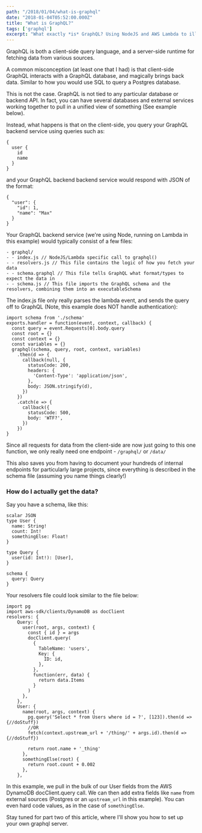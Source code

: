```yaml
---
path: "/2018/01/04/what-is-graphql"
date: "2018-01-04T05:52:00.000Z"
title: "What is GraphQL?"
tags: ['graphql']
excerpt: "What exactly *is* GraphQL? Using NodeJS and AWS Lambda to illustrate an example"
---
```


GraphQL is both a client-side query language, and a server-side runtime for
fetching data from various sources.

A common misconception (at least one that I had) is that client-side GraphQL
interacts with a GraphQL database, and magically brings back data. Similar to
how you would use SQL to query a Postgres database.

This is not the case. GraphQL is not tied to any particular database or backend
API. In fact, you can have several databases and external services working
together to pull in a unified view of something (See example below).

Instead, what happens is that on the client-side, you query your GraphQL backend
service using queries such as:

```
{
  user {
    id
    name
  }
}
```

and your GraphQL backend backend service would respond with JSON of the format:

```
{
  "user": {
    "id": 1,
    "name": "Max"
  }
}
```

Your GraphQL backend service (we're using Node, running on Lambda in this
example) would typically consist of a few files:

```
- graphql/
- - index.js // NodeJS/Lambda specific call to graphql()
- - resolvers.js // This file contains the logic of how you fetch your data
- - schema.graphql // This file tells GraphQL what format/types to expect the data in
- - schema.js // This file imports the GraphQL schema and the resolvers, combining them into an executableSchema
```

The index.js file only really parses the lambda event, and sends the query off
to GraphQL (Note, this example does NOT handle authentication):

```
import schema from './schema'
exports.handler = function(event, context, callback) {
  const query = event.Requests[0].body.query
  const root = {}
  const context = {}
  const variables = {}
  graphql(schema, query, root, context, variables)
    .then(d => {
      callback(null, {
        statusCode: 200,
        headers: {
          'Content-Type': 'application/json',
        },
        body: JSON.stringify(d),
      })
    })
    .catch(e => {
      callback({
        statusCode: 500,
        body: 'WTF?',
      })
    })
}
```

Since all requests for data from the client-side are now just going to this one
function, we only really need one endpoint - `/graphql/` or `/data/`

This also saves you from having to document your hundreds of internal endpoints
for particularly large projects, since everything is described in the schema
file (assuming you name things clearly!)

### How do I actually get the data?

Say you have a schema, like this:

```
scalar JSON
type User {
  name: String!
  count: Int!
  somethingElse: Float!
}

type Query {
  user(id: Int!): [User],
}

schema {
  query: Query
}
```

Your resolvers file could look similar to the file below:

```
import pg
import aws-sdk/clients/DynamoDB as docClient
resolvers: {
    Query: {
      user(root, args, context) {
        const { id } = args
        docClient.query(
          {
            TableName: 'users',
            Key: {
              ID: id,
            },
          },
          function(err, data) {
            return data.Items
          }
        )
      },
    },
    User: {
      name(root, args, context) {
        pg.query('Select * from Users where id = ?', [123]).then(d => {//doStuff})
        //OR
        fetch(context.upstream_url + '/thing/' + args.id).then(d => {//doStuff})

        return root.name + '_thing'
      },
      somethingElse(root) {
        return root.count + 0.002
      },
    },
```

In this example, we pull in the bulk of our User fields from the AWS DynamoDB
docClient.query call. We can then add extra fields like `name` from external
sources (Postgres or an `upstream_url` in this example). You can even hard code
values, as in the case of `somethingElse`.

Stay tuned for part two of this article, where I'll show you how to set up your
own graphql server.
